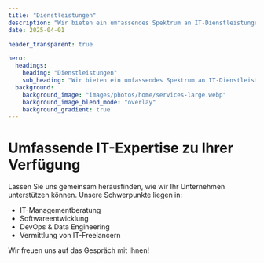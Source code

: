 ```yaml
---
title: "Dienstleistungen"
description: "Wir bieten ein umfassendes Spektrum an IT-Dienstleistungen."
date: 2025-04-01

header_transparent: true

hero:
  headings:
    heading: "Dienstleistungen"
    sub_heading: "Wir bieten ein umfassendes Spektrum an IT-Dienstleistungen."
  background:
    background_image: "images/photos/home/services-large.webp"
    background_image_blend_mode: "overlay"
    background_gradient: true
---
```


# Umfassende IT-Expertise zu Ihrer Verfügung

Lassen Sie uns gemeinsam herausfinden, wie wir Ihr Unternehmen unterstützen können. Unsere Schwerpunkte liegen in:

- IT-Managementberatung
- Softwareentwicklung
- DevOps & Data Engineering
- Vermittlung von IT-Freelancern

Wir freuen uns auf das Gespräch mit Ihnen!